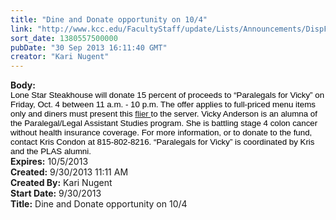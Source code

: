 ```yaml
---
title: "Dine and Donate opportunity on 10/4"
link: "http://www.kcc.edu/FacultyStaff/update/Lists/Announcements/DispForm.aspx?ID=1265"
sort_date: 1380557500000
pubDate: "30 Sep 2013 16:11:40 GMT"
creator: "Kari Nugent"
---
```


<div><b>Body:</b> <div class="ExternalClass7697A4E7EA374C3ABAEB775D7E0E4CAA"><div>
<p style="margin:0in 0in 0pt"><span style="font-family:'Arial','sans-serif';color:black;font-size:10pt">Lone Star Steakhouse will donate 15 percent of proceeds to “Paralegals for Vicky” on Friday, Oct. 4 between 11 a.m. - 10 p.m. The offer applies to full-priced menu items only and diners must present this <a href="/FacultyStaff/update/Documents/Paralegals_for_Vicky.pdf">flier </a>to the server. Vicky Anderson is an alumna of the Paralegal/Legal Assistant Studies program. She is battling stage 4 colon cancer without health insurance coverage. For more information, or to donate to the fund, contact Kris Condon at 815-802-8216. “Paralegals for Vicky” is coordinated by Kris and the PLAS alumni.</span></p></span></div></div></div>
<div><b>Expires:</b> 10/5/2013</div>
<div><b>Created:</b> 9/30/2013 11:11 AM</div>
<div><b>Created By:</b> Kari Nugent</div>
<div><b>Start Date:</b> 9/30/2013</div>
<div><b>Title:</b> Dine and Donate opportunity on 10/4</div>
